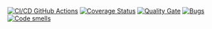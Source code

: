 [![CI/CD GitHub Actions](https://github.com/Cuudemi/task1/actions/workflows/test-action.yml/badge.svg)](https://github.com/Cuudemi/task1/actions/workflows/test-action.yml)
[![Coverage Status](https://coveralls.io/repos/github/Cuudemi/task1/badge.svg?branch=master)](https://coveralls.io/github/Cuudemi/task1?branch=master)
[![Quality Gate](https://sonarcloud.io/api/project_badges/measure?project=Cuudemi_task1&metric=alert_status)](https://sonarcloud.io/dashboard?id=CUudemi_task1)
[![Bugs](https://sonarcloud.io/api/project_badges/measure?project=Cuudemi_ctest&metric=bugs)](https://sonarcloud.io/summary/new_code?id=Cuudemi_ctest)
[![Code smells](https://sonarcloud.io/api/project_badges/measure?project=Cuudemi_task1&metric=code_smells)](https://sonarcloud.io/dashboard?id=Cuudemi_task1)
